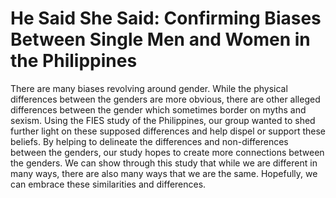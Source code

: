 # He Said She Said: Confirming Biases Between Single Men and Women in the Philippines

There are many biases revolving around gender. While the physical differences between the genders are more obvious, there are other alleged differences between the gender which sometimes border on myths and sexism. Using the FIES study of the Philippines, our group wanted to shed further light on these supposed differences and help dispel or support these beliefs. By helping to delineate the differences and non-differences between the genders, our study hopes to create more connections between the genders. We can show through this study that while we are different in many ways, there are also many ways that we are the same. Hopefully, we can embrace these similarities and differences.
